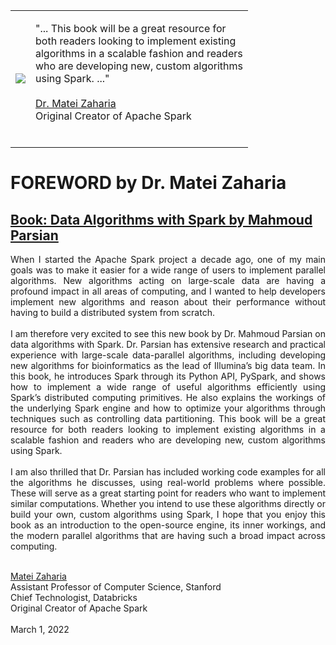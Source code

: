 <table>
<tr>

<td>

<a href="https://www.oreilly.com/library/view/data-algorithms-with/9781492082378/">
<img src="https://learning.oreilly.com/library/cover/9781492082378/250w/">
</a>

</td>

<td>

"... This  book  will be a  great resource for <br>
both readers looking  to  implement  existing <br>
algorithms in a scalable fashion and readers <br>
who are developing new, custom algorithms  <br>
using Spark. ..." <br>
<br>
<a href="https://cs.stanford.edu/people/matei/">Dr. Matei Zaharia</a><br>
Original Creator of Apache Spark <br>
<br>

</td>

</tr>   
</table>



# FOREWORD by Dr. Matei Zaharia

## [Book: Data Algorithms with Spark by Mahmoud Parsian](https://www.amazon.com/Data-Algorithms-Spark-Recipes-Patterns/dp/1492082384/ref=asc_df_1492082384/)




<div style="text-align: justify"> 
When I started the Apache Spark project a decade ago, 
one of my main goals was to make it easier for a wide 
range of users to implement parallel algorithms. New 
algorithms acting on large-scale data are having a 
profound impact in all areas of computing, and I wanted 
to help developers implement new algorithms and reason 
about their performance without having to build a 
distributed system from scratch.
</div><br>


<div style="text-align: justify"> 
I am therefore very excited to see this new book by 
Dr. Mahmoud Parsian on data algorithms with Spark. 
Dr. Parsian has extensive research and practical 
experience with large-scale data-parallel algorithms,
including developing new algorithms for bioinformatics 
as the lead of Illumina’s big data team. In this book, 
he introduces Spark through its Python API, PySpark, 
and shows how to implement a wide range of useful algorithms
efficiently using Spark’s distributed computing primitives. 
He also explains the workings of the underlying Spark engine
and how to optimize your algorithms through techniques such
as controlling data partitioning. This book will be a great
resource for both readers looking to implement existing 
algorithms in a scalable fashion and readers who are 
developing new, custom algorithms using Spark.
</div><br>

<div style="text-align: justify"> 
I am also thrilled that Dr. Parsian has included working 
code examples for all the algorithms he discusses, using 
real-world problems where possible. These will serve as a 
great starting point for readers who want to implement 
similar computations. Whether you intend to use these 
algorithms directly or build your own, custom algorithms 
using Spark, I hope that you enjoy this book as an introduction 
to the open-source engine, its inner workings, and the modern 
parallel algorithms that are having such a broad impact 
across computing.
</div><br>


[Matei Zaharia](https://cs.stanford.edu/people/matei/) <br>
Assistant Professor of Computer Science, Stanford <br>
Chief Technologist, Databricks <br>
Original Creator of Apache Spark <br>
<br>
March 1, 2022
